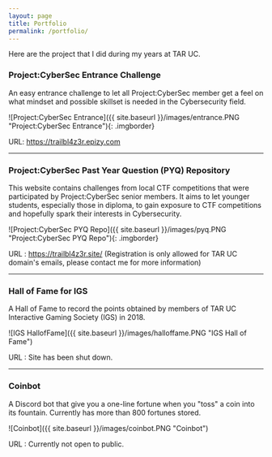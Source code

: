 ```yaml
---
layout: page
title: Portfolio
permalink: /portfolio/
---
```


Here are the project that I did during my years at TAR UC.

### Project:CyberSec Entrance Challenge

An easy entrance challenge to let all Project:CyberSec member get a feel on what mindset and possible skillset is needed in the Cybersecurity field.

![Project:CyberSec Entrance]({{ site.baseurl }}/images/entrance.PNG "Project:CyberSec Entrance"){: .imgborder}

URL: <https://trailbl4z3r.epizy.com>

----
### Project:CyberSec Past Year Question (PYQ) Repository

This website contains challenges from local CTF competitions that were participated by Project:CyberSec senior members. It aims to let younger students, especially those in diploma, to gain exposure to CTF competitions and hopefully spark their interests in Cybersecurity.

![Project:CyberSec PYQ Repo]({{ site.baseurl }}/images/pyq.PNG "Project:CyberSec PYQ Repo"){: .imgborder}

URL : <https://trailbl4z3r.site/> (Registration is only allowed for TAR UC domain's emails, please contact me for more information)

----
### Hall of Fame for IGS

A Hall of Fame to record the points obtained by members of TAR UC Interactive Gaming Society (IGS) in 2018.

![IGS HallofFame]({{ site.baseurl }}/images/halloffame.PNG "IGS Hall of Fame")

URL : Site has been shut down.

----
### Coinbot

A Discord bot that give you a one-line fortune when you "toss" a coin into its fountain. Currently has more than 800 fortunes stored.

![Coinbot]({{ site.baseurl }}/images/coinbot.PNG "Coinbot")

URL : Currently not open to public.
